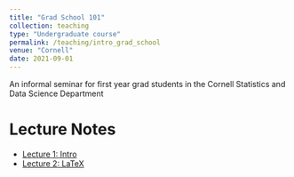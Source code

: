 ```yaml
---
title: "Grad School 101"
collection: teaching
type: "Undergraduate course"
permalink: /teaching/intro_grad_school
venue: "Cornell"
date: 2021-09-01
---
```

An informal seminar for first year grad students in the Cornell Statistics and Data Science Department


Lecture Notes
======
+ [Lecture 1: Intro](https://ysamwang.github.io/files/courses/intro_grad/session1.pdf)
+ [Lecture 2: LaTeX](https://ysamwang.github.io/files/courses/intro_grad/session2.pdf)
